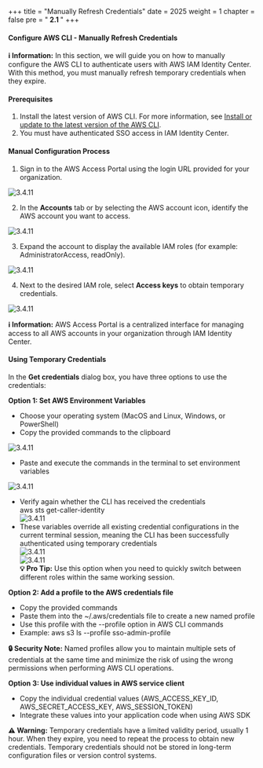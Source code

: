 +++
title = "Manually Refresh Credentials"
date = 2025
weight = 1
chapter = false
pre = "<b> 2.1 </b>"
+++

#### Configure AWS CLI - Manually Refresh Credentials

**ℹ️ Information:** In this section, we will guide you on how to manually configure the AWS CLI to authenticate users with AWS IAM Identity Center. With this method, you must manually refresh temporary credentials when they expire.

#### Prerequisites

1. Install the latest version of AWS CLI. For more information, see [Install or update to the latest version of the AWS CLI](https://docs.aws.amazon.com/cli/latest/userguide/getting-started-install.html).
2. You must have authenticated SSO access in IAM Identity Center.

#### Manual Configuration Process

1. Sign in to the AWS Access Portal using the login URL provided for your organization.

![3.4.11](/images/0002/1.png)

2. In the **Accounts** tab or by selecting the AWS account icon, identify the AWS account you want to access.

![3.4.11](/images/0002/2.png)

3. Expand the account to display the available IAM roles (for example: AdministratorAccess, readOnly).

![3.4.11](/images/0002/3.png)

4. Next to the desired IAM role, select **Access keys** to obtain temporary credentials.

![3.4.11](/images/0002/4.png)

**ℹ️ Information:** AWS Access Portal is a centralized interface for managing access to all AWS accounts in your organization through IAM Identity Center.

#### Using Temporary Credentials

In the **Get credentials** dialog box, you have three options to use the credentials:

**Option 1: Set AWS Environment Variables**
- Choose your operating system (MacOS and Linux, Windows, or PowerShell)
- Copy the provided commands to the clipboard

![3.4.11](/images/0002/5.png)

- Paste and execute the commands in the terminal to set environment variables

![3.4.11](/images/0002/6.png)

- Verify again whether the CLI has received the credentials  
aws sts get-caller-identity  
![3.4.11](/images/0002/8.png)  
- These variables override all existing credential configurations in the current terminal session, meaning the CLI has been successfully authenticated using temporary credentials  
![3.4.11](/images/0002/9.png)  
![3.4.11](/images/0002/10.png)  
**💡 Pro Tip:** Use this option when you need to quickly switch between different roles within the same working session.

**Option 2: Add a profile to the AWS credentials file**
- Copy the provided commands
- Paste them into the ~/.aws/credentials file to create a new named profile
- Use this profile with the --profile option in AWS CLI commands
- Example: aws s3 ls --profile sso-admin-profile

**🔒 Security Note:** Named profiles allow you to maintain multiple sets of credentials at the same time and minimize the risk of using the wrong permissions when performing AWS CLI operations.

**Option 3: Use individual values in AWS service client**
- Copy the individual credential values (AWS_ACCESS_KEY_ID, AWS_SECRET_ACCESS_KEY, AWS_SESSION_TOKEN)
- Integrate these values into your application code when using AWS SDK

**⚠️ Warning:** Temporary credentials have a limited validity period, usually 1 hour. When they expire, you need to repeat the process to obtain new credentials. Temporary credentials should not be stored in long-term configuration files or version control systems.
